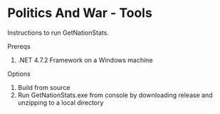 # Politics And War - Tools

Instructions to run GetNationStats.

Prereqs
1. .NET 4.7.2 Framework on a Windows machine

Options
1. Build from source
2. Run GetNationStats.exe from console by downloading release and unzipping to a local directory
